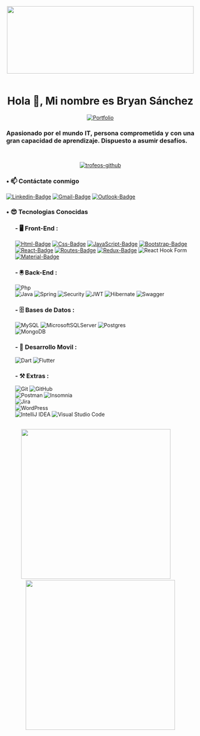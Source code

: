 <div align="center" >
<img  src="https://media.giphy.com/media/mEhPCIDM2bTrl0XKTG/giphy.gif" width="500" height="180">
</div><br>
<!-- Titulo y Descripcion -->
<div align="center">

# Hola 👋, Mi nombre es Bryan Sánchez
[![Portfolio](https://img.shields.io/badge/Portfolio-%23000000.svg?style=for-the-badge&logo=firefox&logoColor=#FF7139)](link/url)
</div>

<div align="justify">
<h3>Apasionado por el mundo IT, persona comprometida y con una gran capacidad de aprendizaje. Dispuesto a asumir desafíos.</h3><br>
</div>

<!-- Graficos Trofeos -->
<p align="center"> <a href="https://github-profile-trophy.vercel.app/?username=bryan-vc&theme=onestar"><img src="https://github-profile-trophy.vercel.app/?username=bryan-vc&theme=onestar" alt="trofeos-github" /></a> </p>

<!-- Links - Acceso - Tecnologias -->
<h3>• 📫 Contáctate conmigo</h3>

[![Linkedin-Badge](https://img.shields.io/badge/LinkedIn-0077B5?style=for-the-badge&logo=linkedin&logoColor=white)](https://ec.linkedin.com/in/bryan-sanchez-villacis)
[![Gmail-Badge](https://img.shields.io/badge/Gmail-D14836?style=for-the-badge&logo=gmail&logoColor=white)](https://gmail.com)
[![Outlook-Badge](https://img.shields.io/badge/Microsoft_Outlook-0078D4?style=for-the-badge&logo=microsoft-outlook&logoColor=white)](https://outlook.com)

<h3>• 😎 Tecnologias Conocidas</h3>
<ol>
<h3>- 🖥️ Front-End :</h3>

[![Html-Badge](https://img.shields.io/badge/HTML5-E34F26?style=for-the-badge&logo=html5&logoColor=white)](HTML)
[![Css-Badge](https://img.shields.io/badge/CSS3-1572B6?style=for-the-badge&logo=css3&logoColor=white)](CSS3)
[![JavaScript-Badge](https://img.shields.io/badge/JavaScript-F7DF1E?style=for-the-badge&logo=javascript&logoColor=black)](JS)
[![Bootstrap-Badge](https://img.shields.io/badge/Bootstrap-563D7C?style=for-the-badge&logo=bootstrap&logoColor=white)](Bootstrap)  
[![React-Badge](https://img.shields.io/badge/React-20232A?style=for-the-badge&logo=react&logoColor=61DAFB)](React)
[![Routes-Badge](https://img.shields.io/badge/React_Router-CA4245?style=for-the-badge&logo=react-router&logoColor=white)](Routes)
[![Redux-Badge](https://img.shields.io/badge/Redux-593D88?style=for-the-badge&logo=redux&logoColor=white)](Redux)
![React Hook Form](https://img.shields.io/badge/React%20Hook%20Form-%23EC5990.svg?style=for-the-badge&logo=reacthookform&logoColor=white)
[![Material-Badge](https://img.shields.io/badge/Material--UI-0081CB?style=for-the-badge&logo=material-ui&logoColor=white)](MaterialUi)
</ol>

<ol>
<h3>- 🖲️ Back-End :</h3>

![Php](https://img.shields.io/badge/PHP-777BB4?style=for-the-badge&logo=php&logoColor=white)  
![Java](https://img.shields.io/badge/java-%23ED8B00.svg?style=for-the-badge&logo=openjdk&logoColor=white)
![Spring](https://img.shields.io/badge/spring-%236DB33F.svg?style=for-the-badge&logo=spring&logoColor=white)
![Security](https://img.shields.io/badge/Spring_Security-6DB33F?style=for-the-badge&logo=Spring-Security&logoColor=white)
![JWT](https://img.shields.io/badge/JWT-black?style=for-the-badge&logo=JSON%20web%20tokens)
![Hibernate](https://img.shields.io/badge/Hibernate-59666C?style=for-the-badge&logo=Hibernate&logoColor=white)
![Swagger](https://img.shields.io/badge/-Swagger-%23Clojure?style=for-the-badge&logo=swagger&logoColor=white)
</ol>

<ol>
<h3>- 🗄️ Bases de Datos :</h3>

![MySQL](https://img.shields.io/badge/mysql-%2300f.svg?style=for-the-badge&logo=mysql&logoColor=white)
![MicrosoftSQLServer](https://img.shields.io/badge/Microsoft%20SQL%20Server-CC2927?style=for-the-badge&logo=microsoft%20sql%20server&logoColor=white)
![Postgres](https://img.shields.io/badge/postgres-%23316192.svg?style=for-the-badge&logo=postgresql&logoColor=white)  
![MongoDB](https://img.shields.io/badge/MongoDB-%234ea94b.svg?style=for-the-badge&logo=mongodb&logoColor=white)
</ol>

<ol>
<h3>- 📱 Desarrollo Movil :</h3>

![Dart](https://img.shields.io/badge/dart-%230175C2.svg?style=for-the-badge&logo=dart&logoColor=white)
![Flutter](https://img.shields.io/badge/Flutter-%2302569B.svg?style=for-the-badge&logo=Flutter&logoColor=white)
</ol>

<ol>
<h3>- ⚒️ Extras :</h3>

![Git](https://img.shields.io/badge/git-%23F05033.svg?style=for-the-badge&logo=git&logoColor=white)
![GitHub](https://img.shields.io/badge/github-%23121011.svg?style=for-the-badge&logo=github&logoColor=white)  
![Postman](https://img.shields.io/badge/Postman-FF6C37?style=for-the-badge&logo=postman&logoColor=white)
![Insomnia](https://img.shields.io/badge/Insomnia-black?style=for-the-badge&logo=insomnia&logoColor=5849BE)  
![Jira](https://img.shields.io/badge/jira-%230A0FFF.svg?style=for-the-badge&logo=jira&logoColor=white)  
![WordPress](https://img.shields.io/badge/WordPress-%23117AC9.svg?style=for-the-badge&logo=WordPress&logoColor=white)  
![IntelliJ IDEA](https://img.shields.io/badge/IntelliJIDEA-000000.svg?style=for-the-badge&logo=intellij-idea&logoColor=white)
![Visual Studio Code](https://img.shields.io/badge/Visual%20Studio%20Code-0078d7.svg?style=for-the-badge&logo=visual-studio-code&logoColor=white)
</ol><br>

<div align="center">
<img width="400px"  src="https://github-readme-stats.vercel.app/api?username=Bryan-Vc&show_icons=true&theme=transparent" /> 
&nbsp &nbsp &nbsp
<img width="400px"  src="https://github-readme-streak-stats.herokuapp.com/?user=Bryan-Vc&theme=transparent&hide_border=false&border_radius=50" /> 
</div>
